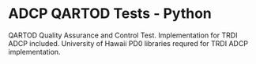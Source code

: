 ADCP QARTOD Tests - Python
============================

QARTOD Quality Assurance and Control Test.  Implementation for TRDI ADCP included.  University of Hawaii PD0 libraries requred for TRDI ADCP implementation.
